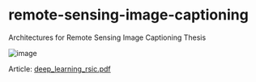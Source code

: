 # remote-sensing-image-captioning
Architectures for Remote Sensing Image Captioning Thesis

![image](https://github.com/user-attachments/assets/ec3242e4-c2fc-48a3-b0e2-e191d3cf56d6)

Article: [deep_learning_rsic.pdf](https://github.com/user-attachments/files/16429406/86450-Joao-Barata-resumo.pdf)

